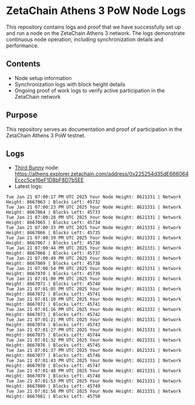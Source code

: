 # ZetaChain Athens 3 PoW Node Logs
This repository contains logs and proof that we have successfully set up and run a node on the ZetaChain Athens 3 network. The logs demonstrate continuous node operation, including synchronization details and performance.

## Contents
- Node setup information
- Synchronization logs with block height details
- Ongoing proof of work logs to verify active participation in the ZetaChain network

## Purpose
This repository serves as documentation and proof of participation in the ZetaChain Athens 3 PoW testnet.

## Logs

- [Third Bunny](https://thirdbunny.xyz/) node: https://athens.explorer.zetachain.com/address/0x225254d35dE666064Eccc5ce16eF1D8bF8D7b5EE
- Latest logs:
```
Tue Jan 21 07:00:17 PM UTC 2025 Your Node Height: 8621331 | Network Height: 8667063 | Blocks Left: 45732
Tue Jan 21 07:00:23 PM UTC 2025 Your Node Height: 8621331 | Network Height: 8667064 | Blocks Left: 45733
Tue Jan 21 07:00:28 PM UTC 2025 Your Node Height: 8621331 | Network Height: 8667065 | Blocks Left: 45734
Tue Jan 21 07:00:33 PM UTC 2025 Your Node Height: 8621331 | Network Height: 8667066 | Blocks Left: 45735
Tue Jan 21 07:00:39 PM UTC 2025 Your Node Height: 8621331 | Network Height: 8667067 | Blocks Left: 45736
Tue Jan 21 07:00:44 PM UTC 2025 Your Node Height: 8621331 | Network Height: 8667068 | Blocks Left: 45737
Tue Jan 21 07:00:49 PM UTC 2025 Your Node Height: 8621331 | Network Height: 8667069 | Blocks Left: 45738
Tue Jan 21 07:00:54 PM UTC 2025 Your Node Height: 8621331 | Network Height: 8667070 | Blocks Left: 45739
Tue Jan 21 07:01:00 PM UTC 2025 Your Node Height: 8621331 | Network Height: 8667071 | Blocks Left: 45740
Tue Jan 21 07:01:05 PM UTC 2025 Your Node Height: 8621331 | Network Height: 8667072 | Blocks Left: 45741
Tue Jan 21 07:01:10 PM UTC 2025 Your Node Height: 8621331 | Network Height: 8667072 | Blocks Left: 45741
Tue Jan 21 07:01:16 PM UTC 2025 Your Node Height: 8621331 | Network Height: 8667073 | Blocks Left: 45742
Tue Jan 21 07:01:21 PM UTC 2025 Your Node Height: 8621331 | Network Height: 8667074 | Blocks Left: 45743
Tue Jan 21 07:01:27 PM UTC 2025 Your Node Height: 8621331 | Network Height: 8667075 | Blocks Left: 45744
Tue Jan 21 07:01:32 PM UTC 2025 Your Node Height: 8621331 | Network Height: 8667076 | Blocks Left: 45745
Tue Jan 21 07:01:37 PM UTC 2025 Your Node Height: 8621331 | Network Height: 8667077 | Blocks Left: 45746
Tue Jan 21 07:01:43 PM UTC 2025 Your Node Height: 8621331 | Network Height: 8667078 | Blocks Left: 45747
Tue Jan 21 07:01:48 PM UTC 2025 Your Node Height: 8621331 | Network Height: 8667079 | Blocks Left: 45748
Tue Jan 21 07:01:53 PM UTC 2025 Your Node Height: 8621331 | Network Height: 8667080 | Blocks Left: 45749
Tue Jan 21 07:01:58 PM UTC 2025 Your Node Height: 8621331 | Network Height: 8667081 | Blocks Left: 45750
```
